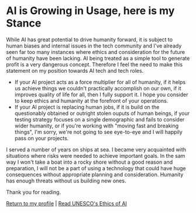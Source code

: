 # AI is Growing in Usage, here is my Stance

While AI has great potential to drive humanity forward, it is subject to human biases and internal issues in the tech community and I've already seen far too many instances where ethics and consideration for the future of humanity have been lacking. AI being treated as a simple tool to generate profit is a very dangerous concept. Therefore I feel the need to make this statement on my position towards AI tech and tech roles.

- If your AI project acts as a force multiplier for all of humanity, if it helps us achieve things we couldn't practically accomplish on our own, if it improves quality of life for all, then I fully support it. I hope you consider to keep ethics and humanity at the forefront of your operations.
- If your AI project is replacing human jobs, if it is build on the questionably obtained or outright stolen ouputs of human beings, if your testing strategy focuses on a single demographic and fails to consider wider humanity, or if you're working with "moving fast and breaking things", I'm sorry, we're not going to see eye-to-eye and I will happily pass on your projects.

I served a number of years on ships at sea. I became very acquainted with situations where risks were needed to achieve important goals. In the sam way I won't take a boat into a rocky shore without a good reason and preparation, I will not be a part of using a technology that could have huge consequences without appropriate planning and consideration. Humanity has enough threats without us building new ones.

Thank you for reading.

[Return to my profile](https://github.com/SgiobairOg) | [Read UNESCO's Ethics of AI](https://www.unesco.org/en/artificial-intelligence/recommendation-ethics)
